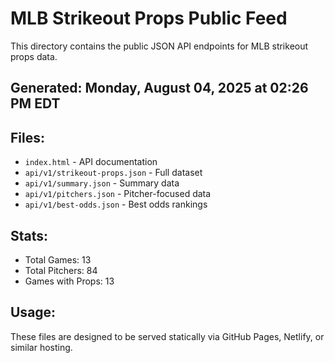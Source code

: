 # MLB Strikeout Props Public Feed

This directory contains the public JSON API endpoints for MLB strikeout props data.

## Generated: Monday, August 04, 2025 at 02:26 PM EDT

## Files:
- `index.html` - API documentation
- `api/v1/strikeout-props.json` - Full dataset
- `api/v1/summary.json` - Summary data
- `api/v1/pitchers.json` - Pitcher-focused data  
- `api/v1/best-odds.json` - Best odds rankings

## Stats:
- Total Games: 13
- Total Pitchers: 84
- Games with Props: 13

## Usage:
These files are designed to be served statically via GitHub Pages, Netlify, or similar hosting.
